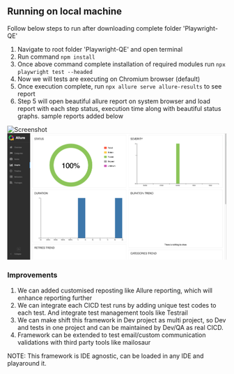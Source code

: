 ## Running on local machine
Follow below steps to run after downloading complete folder 'Playwright-QE'
1. Navigate to root folder 'Playwright-QE' and open terminal
2. Run command `npm install`
3. Once above command complete installation of required modules run `npx playwright test --headed`
4. Now we will tests are executing on Chromium browser (default)
5. Once execution complete, run `npx allure serve allure-results` to see report
6. Step 5 will open beautiful allure report on system browser and load report with each step status, execution time along with beautiful status graphs. sample reports added below

![Screenshot](https://github.com/mandadapu28ster/Playwright-QE/tree/main/resources/Screenshot1.png)
![Screenshot2.png](resources%2FScreenshot2.png)

### Improvements
1. We can added customised reposting like Allure reporting, which will enhance reporting further
2. We can integrate each CICD test runs by adding unique test codes to each test. And integrate test management tools like Testrail
3. We can make shift this framework in Dev project as multi project, so Dev and tests in one project and can be maintained by Dev/QA as real CICD.
4. Framework can be extended to test email/custom communication validations with third party tools like mailosaur 

NOTE: This framework is IDE agnostic, can be loaded in any IDE and playaround it.